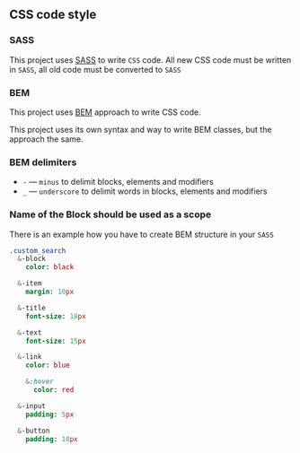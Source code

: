 ## CSS code style

### SASS

This project uses [SASS](http://sass-lang.com/) to write `CSS` code. All new CSS code must be written in `SASS`, all old code must be converted to `SASS`

### BEM

This project uses [BEM](https://en.bem.info/) approach to write CSS code.

This project uses its own syntax and way to write BEM classes, but the approach the same.

### BEM delimiters

* `-` &mdash; `minus` to delimit blocks, elements and modifiers
* `_` &mdash; `underscore` to delimit words in blocks, elements and modifiers

### Name of the Block should be used as a scope

There is an example how you have to create BEM structure in your `SASS`

```sass
.custom_search
  &-block
    color: black

  &-item
    margin: 10px

  &-title
    font-size: 18px

  &-text
    font-size: 15px

  &-link
    color: blue

    &:hover
      color: red

  &-input
    padding: 5px

  &-button
    padding: 10px
```

###
